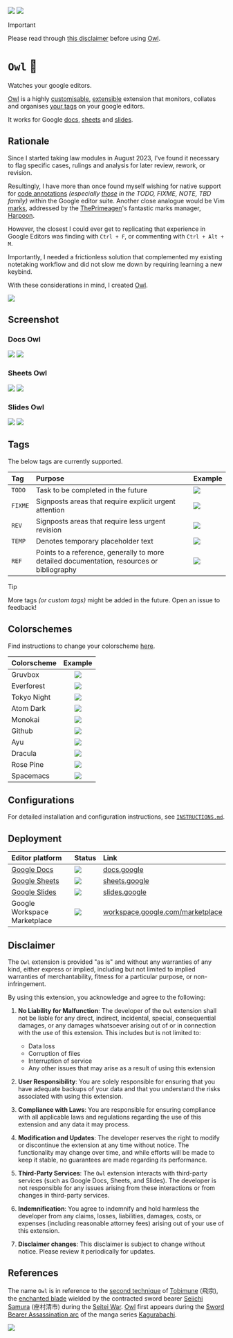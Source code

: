 [![](https://img.shields.io/badge/owl_1.0.0-passing-green)](https://github.com/gongahkia/owl/releases/tag/1.0)
[![](https://img.shields.io/badge/owl_2.0.0-build-orange)](https://github.com/gongahkia/owl/releases/tag/2.0.0)

> [!IMPORTANT]  
> Please read through [this disclaimer](#disclaimer) before using [Owl](https://github.com/gongahkia/owl).  

# `Owl` 🦉

Watches your google editors.

[Owl](https://github.com/gongahkia/owl) is a highly [customisable](#colorschemes), [extensible](#configurations) extension that monitors, collates and organises [your tags](#tags) on your google editors.

It works for Google [docs](#docs-owl), [sheets](#sheets-owl) and [slides](#slides-owl).

## Rationale

Since I started taking law modules in August 2023, I've found it necessary to flag specific cases, rulings and analysis for later review, rework, or revision.

Resultingly, I have more than once found myself wishing for native support for [code annotations](https://docs.github.com/en/contributing/writing-for-github-docs/annotating-code-examples) *(especially [those](https://medium.com/@wcpines/using-comment-annotations-cd06415ef71a) in the TODO, FIXME, NOTE, TBD family)* within the Google editor suite. Another close analogue would be Vim [marks](https://vim.fandom.com/wiki/Using_marks), addressed by the [ThePrimeagen](https://www.youtube.com/c/theprimeagen)'s fantastic marks manager, [Harpoon](https://github.com/ThePrimeagen/harpoon).

However, the closest I could ever get to replicating that experience in Google Editors was finding with `Ctrl + F`, or commenting with `Ctrl + Alt + M`.

Importantly, I needed a frictionless solution that complemented my existing notetaking workflow and did not slow me down by requiring learning a new keybind.

With these considerations in mind, I created [Owl](https://github.com/gongahkia/owl).

![](./asset/screenshot/rationale.png)

## Screenshot

### Docs Owl

![](./asset/screenshot/docsFilled.png)
![](./asset/screenshot/docsEmpty.png)

### Sheets Owl

![](./asset/screenshot/sheetsFilled.png)
![](./asset/screenshot/sheetsEmpty.png)

### Slides Owl

![](./asset/screenshot/slidesFilled.png)
![](./asset/screenshot/slidesEmpty.png)

## Tags

The below tags are currently supported.

| Tag | Purpose | Example |
| :--- | :--- | :--- |
| `TODO` | Task to be completed in the future | ![](./asset/screenshot/todo.png) |
| `FIXME` | Signposts areas that require explicit urgent attention  | ![](./asset/screenshot/fixme.png) |
| `REV` | Signposts areas that require less urgent revision | ![](./asset/screenshot/rev.png) |
| `TEMP` | Denotes temporary placeholder text | ![](./asset/screenshot/temp.png) |
| `REF` | Points to a reference, generally to more detailed documentation, resources or bibliography | ![](./asset/screenshot/ref.png) |

> [!TIP]  
> More tags *(or custom tags)* might be added in the future. Open an issue to feedback!

## Colorschemes

Find instructions to change your colorscheme [here](#configurations).

| Colorscheme | Example |
| :--- | :---: |
| Gruvbox | ![](./asset/screenshot/gruvbox.png) |
| Everforest | ![](./asset/screenshot/everforest.png) |
| Tokyo Night | ![](./asset/screenshot/tokyoNight.png) |
| Atom Dark | ![](./asset/screenshot/atomDark.png) |
| Monokai | ![](./asset/screenshot/monokai.png) |
| Github | ![](./asset/screenshot/github.png) |
| Ayu | ![](./asset/screenshot/ayu.png) |
| Dracula | ![](./asset/screenshot/dracula.png) |
| Rose Pine | ![](./asset/screenshot/rosePine.png) |
| Spacemacs | ![](./asset/screenshot/spacemacs.png) |

## Configurations

For detailed installation and configuration instructions, see [`INSTRUCTIONS.md`](./INSTRUCTIONS.md).

## Deployment 

| Editor platform | Status | Link | 
| :--- | :--- | :--- |  
| [Google Docs](./src/docs/) | ![](https://img.shields.io/badge/Status-%20Up-green) | [docs.google](https://docs.google.com) |
| [Google Sheets](./src/sheets/) | ![](https://img.shields.io/badge/Status-%20Up-green) | [sheets.google](https://sheets.google.com) |
| [Google Slides](./src/slides/) | ![](https://img.shields.io/badge/Status-%20Up-green) | [slides.google](https://slides.google.com) |
| Google Workspace Marketplace | ![](https://img.shields.io/badge/Status-Pending%20Approval-yellow) | [workspace.google.com/marketplace](https://workspace.google.com/marketplace/search/) |

## Disclaimer

The `Owl` extension is provided "as is" and without any warranties of any kind, either express or implied, including but not limited to implied warranties of merchantability, fitness for a particular purpose, or non-infringement.

By using this extension, you acknowledge and agree to the following:

1. **No Liability for Malfunction**: The developer of the `Owl` extension shall not be liable for any direct, indirect, incidental, special, consequential damages, or any damages whatsoever arising out of or in connection with the use of this extension. This includes but is not limited to:

    * Data loss
    * Corruption of files
    * Interruption of service
    * Any other issues that may arise as a result of using this extension

2. **User Responsibility**: You are solely responsible for ensuring that you have adequate backups of your data and that you understand the risks associated with using this extension. 

3. **Compliance with Laws**: You are responsible for ensuring compliance with all applicable laws and regulations regarding the use of this extension and any data it may process.

4. **Modification and Updates**: The developer reserves the right to modify or discontinue the extension at any time without notice. The functionality may change over time, and while efforts will be made to keep it stable, no guarantees are made regarding its performance.

5. **Third-Party Services**: The `Owl` extension interacts with third-party services (such as Google Docs, Sheets, and Slides). The developer is not responsible for any issues arising from these interactions or from changes in third-party services.

6. **Indemnification**: You agree to indemnify and hold harmless the developer from any claims, losses, liabilities, damages, costs, or expenses (including reasonable attorney fees) arising out of your use of this extension.

7. **Disclaimer changes**: This disclaimer is subject to change without notice. Please review it periodically for updates.

## References

The name `Owl` is in reference to the [second technique](https://kagurabachi.fandom.com/wiki/Seiichi_Samura#Techniques) of [Tobimune](https://kagurabachi.fandom.com/wiki/Enchanted_Blade#Tobimune) (飛宗), the [enchanted blade](https://kagurabachi.fandom.com/wiki/Enchanted_Blade) wielded by the contracted sword bearer [Seiichi Samura](https://kagurabachi.fandom.com/wiki/Seiichi_Samura) (座村清市) during the [Seitei War](https://kagurabachi.fandom.com/wiki/Seitei_War). [Owl](https://kagurabachi.fandom.com/wiki/Seiichi_Samura#Techniques) first appears during the [Sword Bearer Assassination arc](https://kagurabachi.fandom.com/wiki/Sword_Bearer_Assassination_Arc) of the manga series [Kagurabachi](https://kagurabachi.fandom.com/wiki/Kagurabachi_Wiki).

![](./asset/logo/owl.png)
